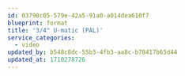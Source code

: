 ```yaml
---
id: 03790c05-579e-42a5-91a0-a014dea610f7
blueprint: format
title: '3/4" U-matic (PAL)'
service_categories:
  - video
updated_by: b548c8dc-55b3-4fb3-aa8c-b78417b65d44
updated_at: 1710278726
---
```

